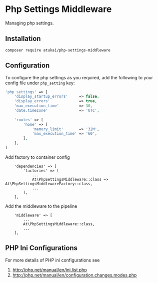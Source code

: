 # Php Settings Middleware
Managing php settings.

## Installation

`composer require atukai/php-settings-middleware`

## Configuration

To configure the php settings as you required, add the following to your config file
under `php_setting` key:

```php
'php_settings' => [
    'display_startup_errors'     => false,
    'display_errors'             => true,
    'max_execution_time'         => 30,
    'date.timezone'              => 'UTC',
    
    'routes' => [
        'home' => [
            'memory_limit'       => '32M',
            'max_execution_time' => '60',
        ],
    ],
]
``` 

Add factory to container config
```
	'dependencies' => [
		'factories' => [
			...
			At\PhpSettingsMiddleware::class => At\PhpSettingsMiddlewareFactory::class,
			...
		],
	],
```

Add the middleware to the pipeline	
```
	'middleware' => [
		...
		At\PhpSettingsMiddleware::class,
		...
	],	
```

## PHP Ini Configurations

For more details of PHP ini configurations see

1. http://php.net/manual/en/ini.list.php 
2. http://php.net/manual/en/configuration.changes.modes.php 